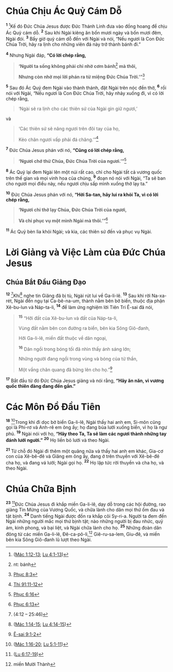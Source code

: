 # Chúa Chịu Ác Quỷ Cám Dỗ
<sup><b>1</b></sup> [^1*]Kế đó Ðức Chúa Jesus được Ðức Thánh Linh đưa vào đồng hoang để chịu Ác Quỷ cám dỗ. <sup><b>2</b></sup> Sau khi Ngài kiêng ăn bốn mươi ngày và bốn mươi đêm, Ngài đói. <sup><b>3</b></sup> Bấy giờ quỷ cám dỗ đến với Ngài và nói, “Nếu ngươi là Con Ðức Chúa Trời, hãy ra lịnh cho những viên đá này trở thành bánh đi.”

<sup><b>4</b></sup> Nhưng Ngài đáp, **“Có lời chép rằng,**


> **‘Người ta sống không phải chỉ nhờ cơm bánh**[^1] **mà thôi,**
> 
> **Nhưng còn nhờ mọi lời phán ra từ miệng Ðức Chúa Trời.’”**[^2*]
>

<sup><b>5</b></sup> Sau đó Ác Quỷ đem Ngài vào thành thánh, đặt Ngài trên nóc đền thờ, <sup><b>6</b></sup> rồi nói với Ngài, “Nếu ngươi là Con Ðức Chúa Trời, hãy nhảy xuống đi, vì có lời chép rằng,


> ‘Ngài sẽ ra lịnh cho các thiên sứ của Ngài gìn giữ ngươi,’
>

và


> ‘Các thiên sứ sẽ nâng ngươi trên đôi tay của họ,
> 
> Kẻo chân ngươi vấp phải đá chăng.’”[^3*]
>

<sup><b>7</b></sup> Ðức Chúa Jesus phán với nó, **“Cũng có lời chép rằng,**


> **‘Ngươi chớ thử Chúa, Ðức Chúa Trời của ngươi.’”**[^4*]
>

<sup><b>8</b></sup> Ác Quỷ lại đem Ngài lên một núi rất cao, chỉ cho Ngài tất cả vương quốc trên thế gian và mọi vinh hoa của chúng, <sup><b>9</b></sup> đoạn nó nói với Ngài, “Ta sẽ ban cho ngươi mọi điều này, nếu ngươi chịu sấp mình xuống thờ lạy ta.”

<sup><b>10</b></sup> Ðức Chúa Jesus phán với nó, **“Hỡi Sa-tan, hãy lui ra khỏi Ta, vì có lời chép rằng,**


> **‘Ngươi chỉ thờ lạy Chúa, Ðức Chúa Trời của ngươi,**
> 
> **Và chỉ phục vụ một mình Ngài mà thôi.’”**[^5*]
>

<sup><b>11</b></sup> Ác Quỷ bèn lìa khỏi Ngài; và kìa, các thiên sứ đến và phục vụ Ngài.


# Lời Giảng và Việc Làm của Ðức Chúa Jesus

## Chúa Bắt Ðầu Giảng Ðạo
<sup><b>12</b></sup> [^6*]Khi[^7*] nghe tin Giăng đã bị tù, Ngài rút lui về Ga-li-lê. <sup><b>13</b></sup> Sau khi rời Na-xa-rét, Ngài đến ngụ tại Ca-bê-na-um, thành nằm bên bờ biển, thuộc địa phận Xê-bu-lun và Náp-ta-li, <sup><b>14</b></sup> để làm ứng nghiệm lời Tiên Tri Ê-sai đã nói,


> <sup><b>15</b></sup> “Hỡi đất của Xê-bu-lun và đất của Náp-ta-li,
> 
> Vùng đất nằm bên con đường ra biển, bên kia Sông Giô-đanh,
> 
> Hỡi Ga-li-lê, miền đất thuộc về dân ngoại,
> 
> <sup><b>16</b></sup> Dân ngồi trong bóng tối đã nhìn thấy ánh sáng lớn;
> 
> Những người đang ngồi trong vùng và bóng của tử thần,
> 
> Một vầng chân quang đã bừng lên cho họ.”[^8*]
>

<sup><b>17</b></sup> Bắt đầu từ đó Ðức Chúa Jesus giảng và nói rằng, **“Hãy ăn năn, vì vương quốc thiên đàng đang đến gần.”**


# Các Môn Ðồ Ðầu Tiên
<sup><b>18</b></sup> [^9*]Trong khi đi dọc bờ biển Ga-li-lê, Ngài thấy hai anh em, Si-môn cũng gọi là Phi-rơ và Anh-rê em ông ấy; họ đang bủa lưới xuống biển, vì họ là ngư phủ. <sup><b>19</b></sup> Ngài nói với họ, **“Hãy theo Ta, Ta sẽ làm các ngươi thành những tay đánh lưới người.”** <sup><b>20</b></sup> Họ liền bỏ lưới và theo Ngài.

<sup><b>21</b></sup> Từ chỗ đó Ngài đi thêm một quãng nữa và thấy hai anh em khác, Gia-cơ con của Xê-bê-đê và Giăng em ông ấy, đang ở trên thuyền với Xê-bê-đê cha họ, và đang vá lưới; Ngài gọi họ. <sup><b>22</b></sup> Họ lập tức rời thuyền và cha họ, và theo Ngài.


# Chúa Chữa Bịnh
<sup><b>23</b></sup> [^10*]Ðức Chúa Jesus đi khắp miền Ga-li-lê, dạy dỗ trong các hội đường, rao giảng Tin Mừng của Vương Quốc, và chữa lành cho dân mọi thứ ốm đau và tật bịnh. <sup><b>24</b></sup> Danh tiếng Ngài được đồn ra khắp cõi Sy-ri-a. Người ta đem đến Ngài những người mắc mọi thứ bịnh tật; nào những người bị đau nhức, quỷ ám, kinh phong, và bại liệt, và Ngài chữa lành cho họ. <sup><b>25</b></sup> Những đoàn dân đông từ các miền Ga-li-lê, Ðê-ca-pô-li,[^2] Giê-ru-sa-lem, Giu-đê, và miền bên kia Sông Giô-đanh lũ lượt theo Ngài.

[^1]: nt: bánh
[^2]: miền Mười Thành
[^1*]: ([Mác 1:12-13](/passage/?search=Mark.1.12-Mark.1.13\&version=BD2011); [Lu 4:1-13](/passage/?search=Luke.4.1-Luke.4.13\&version=BD2011))
[^2*]: [Phục 8:3](/passage/?search=Deut.8.3\&version=BD2011)
[^3*]: [Thi 91:11-12](/passage/?search=Ps.91.11-Ps.91.12\&version=BD2011)
[^4*]: [Phục 6:16](/passage/?search=Deut.6.16\&version=BD2011)
[^5*]: [Phục 6:13](/passage/?search=Deut.6.13\&version=BD2011)
[^6*]: (4:12 – 25:46)
[^7*]: ([Mác 1:14-15](/passage/?search=Mark.1.14-Mark.1.15\&version=BD2011); [Lu 4:14-15](/passage/?search=Luke.4.14-Luke.4.15\&version=BD2011))
[^8*]: [Ê-sai 9:1-2](/passage/?search=Isa.9.1-Isa.9.2\&version=BD2011)
[^9*]: ([Mác 1:16-20](/passage/?search=Mark.1.16-Mark.1.20\&version=BD2011); [Lu 5:1-11](/passage/?search=Luke.5.1-Luke.5.11\&version=BD2011))
[^10*]: ([Lu 6:17-19](/passage/?search=Luke.6.17-Luke.6.19\&version=BD2011))